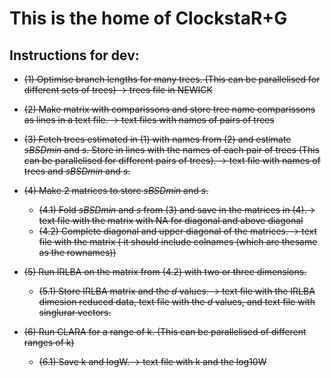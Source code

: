 This is the home of ClockstaR+G
===============================

Instructions for dev:
--------------------

- ~~(1) Optimise branch lengths for many trees. (This can be parallelised for different sets of trees) -> trees file in NEWICK~~

- ~~(2) Make matrix with comparissons and store tree name comparissons as lines in a text file. -> text files with names of pairs of trees~~

- ~~(3) Fetch trees estimated in (1) with names from (2) and estimate *sBSDmin* and *s*. Store in lines with the names of each pair of trees (This can be parallelised for different pairs of trees). -> text file with names of trees and *sBSDmin* and *s*.~~

- ~~(4) Make 2 matrices to store *sBSDmin* and *s*.~~

    - ~~(4.1) Fold *sBSDmin* and *s* from (3) and save in the matrices in (4).-> text file with the matrix with NA for diagonal and above diagonal~~
    - ~~(4.2)  Complete diagonal and upper diagonal of the matrices. -> text file with the matrix ( it should include colnames (which are thesame as the rownames))~~

- ~~(5) Run IRLBA on the matrix from (4.2) with two or three dimensions.~~

    - ~~(5.1) Store IRLBA matrix and the *d* values. -> text file with the IRLBA dimesion reduced data, text file with the *d* values, and text file with singlurar vectors.~~

- ~~(6) Run CLARA for a range of k. (This can be parallelised of different ranges of k)~~

    - ~~(6.1) Save k and logW. -> text file with k and the log10W~~
